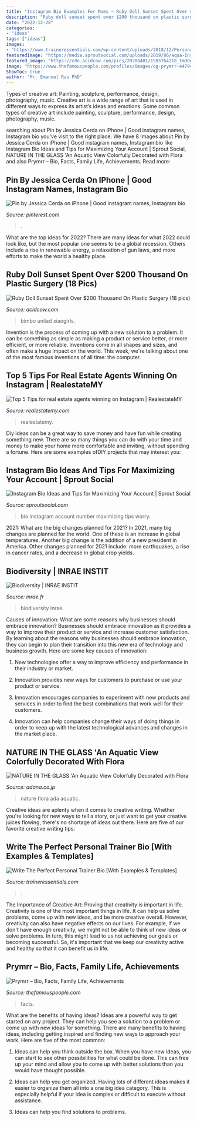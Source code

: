```yaml
---
title: "Instagram Bio Examples For Moms ~ Ruby Doll Sunset Spent Over $200 Thousand On Plastic Surgery (18 Pics)"
description: "Ruby doll sunset spent over $200 thousand on plastic surgery (18 pics)"
date: "2022-12-28"
categories:
- "ideas"
tags: ["ideas"]
images:
- "https://www.traineressentials.com/wp-content/uploads/2018/12/Personal-Trainer-Bio-Pinterest-683x1024.jpg?x37086"
featuredImage: "https://media.sproutsocial.com/uploads/2019/06/aqua-Instagram-bio.png"
featured_image: "https://cdn.acidcow.com/pics/20200401/1585764218_tmd0gpm3al.jpg"
image: "https://www.thefamouspeople.com/profiles/images/og-prymrr-44794.jpg"
ShowToc: true
author: "Mr. Emanuel Rau PhD"
---
```



Types of creative art: Painting, sculpture, performance, design, photography, music.
Creative art is a wide range of art that is used in different ways to express its artist’s ideas and emotions. Some common types of creative art include painting, sculpture, performance, design, photography, music.

	

		
searching about Pin by Jessica Cerda on iPhone | Good instagram names, Instagram bio you've visit to the right place. We have 8 Images about Pin by Jessica Cerda on iPhone | Good instagram names, Instagram bio like Instagram Bio Ideas and Tips for Maximizing Your Account | Sprout Social, NATURE IN THE GLASS &#039;An Aquatic View Colorfully Decorated with Flora and also Prymrr – Bio, Facts, Family Life, Achievements. Read more:
		
    
## Pin By Jessica Cerda On IPhone | Good Instagram Names, Instagram Bio

<img loading=lazy src="https://i.pinimg.com/736x/6d/a0/03/6da0031a153d5bd4d06313bd2c9cfb2a.jpg" onerror="this.onerror=null;this.src='https://tse1.mm.bing.net/th?id=OIP.3EONymG_tSQFDGY8gFSGuQHaNJ&amp;pid=15.1';" alt="Pin by Jessica Cerda on iPhone | Good instagram names, Instagram bio">

_Source: pinterest.com_

>. 

	

What are the top ideas for 2022?
There are many ideas for what 2022 could look like, but the most popular one seems to be a global recession. Others include a rise in renewable energy, a relaxation of gun laws, and more efforts to make the world a healthy place.

    
## Ruby Doll Sunset Spent Over $200 Thousand On Plastic Surgery (18 Pics)

<img loading=lazy src="https://cdn.acidcow.com/pics/20200401/1585764218_tmd0gpm3al.jpg" onerror="this.onerror=null;this.src='https://tse4.mm.bing.net/th?id=OIP.2X10EVCmAJgeU_ZraT4SkAHaD4&amp;pid=15.1';" alt="Ruby Doll Sunset Spent Over $200 Thousand On Plastic Surgery (18 pics)">

_Source: acidcow.com_

>bimbo unilad xiaogirls. 

	

Invention is the process of coming up with a new solution to a problem. It can be something as simple as making a product or service better, or more efficient, or more reliable. Inventions come in all shapes and sizes, and often make a huge impact on the world. This week, we're talking about one of the most famous inventions of all time: the computer.

    
## Top 5 Tips For Real Estate Agents Winning On Instagram | RealestateMY

<img loading=lazy src="https://www.realestatemy.com/wp-content/uploads/2020/06/Screen-Shot-2020-05-09-at-12.58.00-PM.png" onerror="this.onerror=null;this.src='https://tse4.mm.bing.net/th?id=OIP.DxMIpRD2m8afrwo3_zT_zwHaLl&amp;pid=15.1';" alt="Top 5 Tips for real estate agents winning on Instagram | RealestateMY">

_Source: realestatemy.com_

>realestatemy. 

	

Diy ideas can be a great way to save money and have fun while creating something new. There are so many things you can do with your time and money to make your home more comfortable and inviting, without spending a fortune. Here are some examples ofDIY projects that may interest you: 

    
## Instagram Bio Ideas And Tips For Maximizing Your Account | Sprout Social

<img loading=lazy src="https://media.sproutsocial.com/uploads/2019/06/aqua-Instagram-bio.png" onerror="this.onerror=null;this.src='https://tse3.mm.bing.net/th?id=OIP.TQ7BxgyLmgIfx0dV8QaxdgHaLH&amp;pid=15.1';" alt="Instagram Bio Ideas and Tips for Maximizing Your Account | Sprout Social">

_Source: sproutsocial.com_

>bio instagram account number maximizing tips worry. 

	

2021: What are the big changes planned for 2021?
In 2021, many big changes are planned for the world. One of these is an increase in global temperatures. Another big change is the addition of a new president in America. Other changes planned for 2021 include: more earthquakes, a rise in cancer rates, and a decrease in global crop yields.

    
## Biodiversity | INRAE INSTIT

<img loading=lazy src="https://www.static.inrae.fr/cdn/ff/RKtowxO3v_hCq0fHtQb-UhcPhNkoJuqg1GjA6DQgHGQ/1577112332/public/jpg/Tem-biodiv02.jpg" onerror="this.onerror=null;this.src='https://tse1.mm.bing.net/th?id=OIP.7n4nOkQqN90vkPF30oBAEAHaDL&amp;pid=15.1';" alt="Biodiversity | INRAE INSTIT">

_Source: inrae.fr_

>biodiversity inrae. 

	

Causes of innovation: What are some reasons why businesses should embrace innovation?
Businesses should embrace innovation as it provides a way to improve their product or service and increase customer satisfaction. By learning about the reasons why businesses should embrace innovation, they can begin to plan their transition into this new era of technology and business growth. Here are some key causes of innovation:
1. New technologies offer a way to improve efficiency and performance in their industry or market.

2. Innovation provides new ways for customers to purchase or use your product or service.

3. Innovation encourages companies to experiment with new products and services in order to find the best combinations that work well for their customers.

4. Innovation can help companies change their ways of doing things in order to keep up with the latest technological advances and changes in the market place.


    
## NATURE IN THE GLASS &#039;An Aquatic View Colorfully Decorated With Flora

<img loading=lazy src="https://www.adana.co.jp/wp-content/uploads/sites/3/2019/03/190315_contents_og.jpg" onerror="this.onerror=null;this.src='https://tse1.mm.bing.net/th?id=OIP.APYYwLYD4DIUIDInH1_F5gHaD4&amp;pid=15.1';" alt="NATURE IN THE GLASS &#039;An Aquatic View Colorfully Decorated with Flora">

_Source: adana.co.jp_

>nature flora ada aquatic. 

	

Creative ideas are aplenty when it comes to creative writing. Whether you're looking for new ways to tell a story, or just want to get your creative juices flowing, there's no shortage of ideas out there. Here are five of our favorite creative writing tips: 

    
## Write The Perfect Personal Trainer Bio [With Examples &amp; Templates]

<img loading=lazy src="https://www.traineressentials.com/wp-content/uploads/2018/12/Personal-Trainer-Bio-Pinterest-683x1024.jpg?x37086" onerror="this.onerror=null;this.src='https://tse1.mm.bing.net/th?id=OIP.-LdSUWq22Xq2LaoCdrkkjgHaLG&amp;pid=15.1';" alt="Write The Perfect Personal Trainer Bio [With Examples &amp; Templates]">

_Source: traineressentials.com_

>. 

	

The Importance of Creative Art: Proving that creativity is important in life.
Creativity is one of the most important things in life. It can help us solve problems, come up with new ideas, and be more creative overall. However, creativity can also have negative effects on our lives. For example, if we don't have enough creativity, we might not be able to think of new ideas or solve problems. In turn, this might lead to us not achieving our goals or becoming successful. So, it's important that we keep our creativity active and healthy so that it can benefit us in life.

    
## Prymrr – Bio, Facts, Family Life, Achievements

<img loading=lazy src="https://www.thefamouspeople.com/profiles/images/og-prymrr-44794.jpg" onerror="this.onerror=null;this.src='https://tse4.mm.bing.net/th?id=OIP.TdJTuUaYNcui24HBBpe5kQHaDz&amp;pid=15.1';" alt="Prymrr – Bio, Facts, Family Life, Achievements">

_Source: thefamouspeople.com_

>facts. 

	

What are the benefits of having ideas?
Ideas are a powerful way to get started on any project. They can help you see a solution to a problem or come up with new ideas for something. There are many benefits to having ideas, including getting inspired and finding new ways to approach your work. Here are five of the most common: 
1. Ideas can help you think outside the box. When you have new ideas, you can start to see other possibilities for what could be done. This can free up your mind and allow you to come up with better solutions than you would have thought possible. 

2. Ideas can help you get organized. Having lots of different ideas makes it easier to organize them all into a one big idea category. This is especially helpful if your idea is complex or difficult to execute without assistance. 

3. Ideas can help you find solutions to problems.

